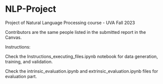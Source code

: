 # NLP-Project
Project of Natural Language Processing course - UVA Fall 2023

Contributors are the same people listed in the submitted report in the Canvas.

Instructions:

Check the Instructions_executing_files.ipynb notebook for data generation, training, and validation.

Check the intrinsic_evaluation.ipynb and extrinsic_evaluation.ipynb files for evaluation part.
